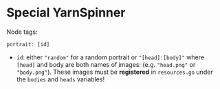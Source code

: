 # Special YarnSpinner

Node tags:

`portrait: [id]`
- `id`: either `"random"` for a random portrait or `"[head]:[body]"` where
  `[head]` and body are both names of images: (e.g. `"head.png"` or `"body.png"`).
  These images must be **registered** in `resources.go` under the `bodies` and `heads` variables!